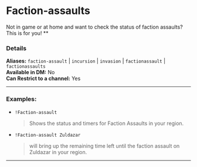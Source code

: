 # Faction-assaults

Not in game or at home and want to check the status of faction assaults? This is for you!
**
### Details

**Aliases:** `faction-assault` | `incursion` | `invasion` | `factionassault` | `factionassaults`   
**Available in DM:** No   
**Can Restrict to a channel:** Yes      

***
### Examples:
* `!Faction-assault`
  > Shows the status and timers for Faction Assaults in your region.
* `!Faction-assault Zuldazar`
  > will bring up the remaining time left until the faction assault on Zuldazar in your region.
***
